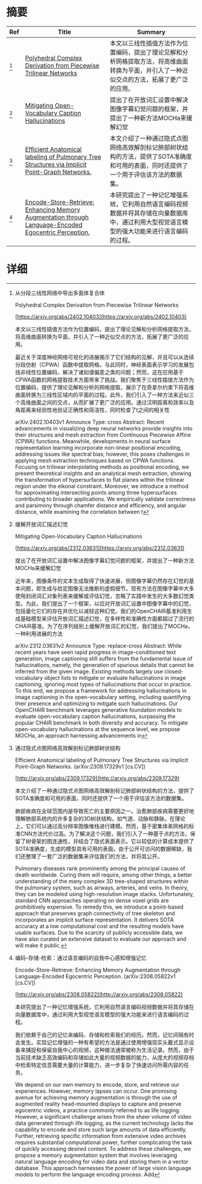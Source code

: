 # 摘要

| Ref | Title | Summary |
| --- | --- | --- |
| [^1] | [Polyhedral Complex Derivation from Piecewise Trilinear Networks](https://arxiv.org/abs/2402.10403) | 本文以三线性插值方法作为位置编码，提出了理论见解和分析网格提取方法，将高维曲面转换为平面，并引入了一种近似交点的方法，拓展了更广泛的应用。 |
| [^2] | [Mitigating Open-Vocabulary Caption Hallucinations](https://arxiv.org/abs/2312.03631) | 提出了在开放词汇设置中解决图像字幕幻觉问题的框架，并提出了一种新方法MOCHa来缓解幻觉 |
| [^3] | [Efficient Anatomical labeling of Pulmonary Tree Structures via Implicit Point-Graph Networks.](http://arxiv.org/abs/2309.17329) | 本文介绍了一种通过隐式点图网络高效解剖标记肺部树状结构的方法，提供了SOTA准确度和可用的表面，同时还提供了一个用于评估该方法的数据集。 |
| [^4] | [Encode-Store-Retrieve: Enhancing Memory Augmentation through Language-Encoded Egocentric Perception.](http://arxiv.org/abs/2308.05822) | 本研究提出了一种记忆增强系统，它利用自然语言编码视频数据并将其存储在向量数据库中，通过利用大型视觉语言模型的强大功能来进行语言编码的过程。 |

# 详细

[^1]: 从分段三线性网络中导出多面体复合体

    Polyhedral Complex Derivation from Piecewise Trilinear Networks

    [https://arxiv.org/abs/2402.10403](https://arxiv.org/abs/2402.10403)

    本文以三线性插值方法作为位置编码，提出了理论见解和分析网格提取方法，将高维曲面转换为平面，并引入了一种近似交点的方法，拓展了更广泛的应用。

    

    最近关于深度神经网络可视化的进展揭示了它们结构的见解，并且可以从连续分段仿射（CPWA）函数中提取网格。与此同时，神经表面表示学习的发展包括非线性位置编码，解决了诸如谱偏差之类的问题；然而，这在应用基于CPWA函数的网格提取技术方面带来了挑战。我们聚焦于三线性插值方法作为位置编码，提供了理论见解和分析的网格提取，展示了在奇拿尔约束下将高维曲面转换为三线性区域内的平面的过程。此外，我们引入了一种方法来近似三个高维曲面之间的交点，从而扩展了更广泛的应用。通过汉明距离和效率以及角距离来经验性地验证正确性和简洁性，同时检查了t之间的相关性

    arXiv:2402.10403v1 Announce Type: cross  Abstract: Recent advancements in visualizing deep neural networks provide insights into their structures and mesh extraction from Continuous Piecewise Affine (CPWA) functions. Meanwhile, developments in neural surface representation learning incorporate non-linear positional encoding, addressing issues like spectral bias; however, this poses challenges in applying mesh extraction techniques based on CPWA functions. Focusing on trilinear interpolating methods as positional encoding, we present theoretical insights and an analytical mesh extraction, showing the transformation of hypersurfaces to flat planes within the trilinear region under the eikonal constraint. Moreover, we introduce a method for approximating intersecting points among three hypersurfaces contributing to broader applications. We empirically validate correctness and parsimony through chamfer distance and efficiency, and angular distance, while examining the correlation between t
    
[^2]: 缓解开放词汇描述幻觉

    Mitigating Open-Vocabulary Caption Hallucinations

    [https://arxiv.org/abs/2312.03631](https://arxiv.org/abs/2312.03631)

    提出了在开放词汇设置中解决图像字幕幻觉问题的框架，并提出了一种新方法MOCHa来缓解幻觉

    

    近年来，图像条件的文本生成取得了快速进展，但图像字幕仍然存在幻觉的基本问题，即生成与给定图像无法推断的虚假细节。现有方法在图像字幕中大多使用封闭词汇对象列表来缓解或评估幻觉，忽略了实践中发生的大多数幻觉类型。为此，我们提出了一个框架，以应对开放词汇设置中图像字幕中的幻觉，包括量化它们的存在并优化以减轻这种幻觉。我们的OpenCHAIR基准利用生成基础模型来评估开放词汇描述幻觉，在多样性和准确性方面都超过了流行的CHAIR基准。为了在序列级别上缓解开放词汇的幻觉，我们提出了MOCHa，一种利用进展的方法

    arXiv:2312.03631v2 Announce Type: replace-cross  Abstract: While recent years have seen rapid progress in image-conditioned text generation, image captioning still suffers from the fundamental issue of hallucinations, namely, the generation of spurious details that cannot be inferred from the given image. Existing methods largely use closed-vocabulary object lists to mitigate or evaluate hallucinations in image captioning, ignoring most types of hallucinations that occur in practice. To this end, we propose a framework for addressing hallucinations in image captioning in the open-vocabulary setting, including quantifying their presence and optimizing to mitigate such hallucinations. Our OpenCHAIR benchmark leverages generative foundation models to evaluate open-vocabulary caption hallucinations, surpassing the popular CHAIR benchmark in both diversity and accuracy. To mitigate open-vocabulary hallucinations at the sequence level, we propose MOCHa, an approach harnessing advancements in
    
[^3]: 通过隐式点图网络高效解剖标记肺部树状结构

    Efficient Anatomical labeling of Pulmonary Tree Structures via Implicit Point-Graph Networks. (arXiv:2309.17329v1 [cs.CV])

    [http://arxiv.org/abs/2309.17329](http://arxiv.org/abs/2309.17329)

    本文介绍了一种通过隐式点图网络高效解剖标记肺部树状结构的方法，提供了SOTA准确度和可用的表面，同时还提供了一个用于评估该方法的数据集。

    

    肺部疾病在全球范围内是导致死亡的主要原因之一。治愈肺部疾病需要更好地理解肺部系统内的许多复杂的3D树状结构，如气道、动脉和静脉。在理论上，它们可以通过高分辨率图像堆栈进行建模。然而，基于密集体素网格的标准CNN方法代价过高。为了解决这个问题，我们引入了一种基于点的方法，保留了树骨架的图连通性，并结合了隐式表面表示。它以较低的计算成本提供了SOTA准确度，生成的模型具有可用的表面。由于公开可访问的数据稀缺，我们还整理了一套广泛的数据集来评估我们的方法，并将其公开。

    Pulmonary diseases rank prominently among the principal causes of death worldwide. Curing them will require, among other things, a better understanding of the many complex 3D tree-shaped structures within the pulmonary system, such as airways, arteries, and veins. In theory, they can be modeled using high-resolution image stacks. Unfortunately, standard CNN approaches operating on dense voxel grids are prohibitively expensive. To remedy this, we introduce a point-based approach that preserves graph connectivity of tree skeleton and incorporates an implicit surface representation. It delivers SOTA accuracy at a low computational cost and the resulting models have usable surfaces. Due to the scarcity of publicly accessible data, we have also curated an extensive dataset to evaluate our approach and will make it public.
    
[^4]: 编码-存储-检索：通过语言编码的自我中心感知增强记忆

    Encode-Store-Retrieve: Enhancing Memory Augmentation through Language-Encoded Egocentric Perception. (arXiv:2308.05822v1 [cs.CV])

    [http://arxiv.org/abs/2308.05822](http://arxiv.org/abs/2308.05822)

    本研究提出了一种记忆增强系统，它利用自然语言编码视频数据并将其存储在向量数据库中，通过利用大型视觉语言模型的强大功能来进行语言编码的过程。

    

    我们依赖于自己的记忆来编码、存储和检索我们的经历。然而，记忆间隔有时会发生。实现记忆增强的一种有希望的方法是通过使用增强现实头戴式显示设备来捕捉和保留自我中心的视频，这种做法通常被称为生活记录。然而，由于当前技术缺乏高效编码和存储如此大量的视频数据的能力，从庞大的视频存档中检索特定信息需要大量的计算能力，进一步复杂了快速访问所需内容的任务。

    We depend on our own memory to encode, store, and retrieve our experiences. However, memory lapses can occur. One promising avenue for achieving memory augmentation is through the use of augmented reality head-mounted displays to capture and preserve egocentric videos, a practice commonly referred to as life logging. However, a significant challenge arises from the sheer volume of video data generated through life logging, as the current technology lacks the capability to encode and store such large amounts of data efficiently. Further, retrieving specific information from extensive video archives requires substantial computational power, further complicating the task of quickly accessing desired content. To address these challenges, we propose a memory augmentation system that involves leveraging natural language encoding for video data and storing them in a vector database. This approach harnesses the power of large vision language models to perform the language encoding process. Add
    

